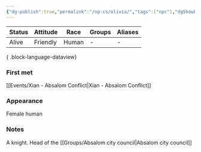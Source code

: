 ```yaml
---
{"dg-publish":true,"permalink":"/np-cs/olivia/","tags":["npc"],"dgShowLocalGraph":true,"noteIcon":"npc","created":"2024-01-06T13:56:46.169+01:00","updated":"2024-01-10T00:15:59.061+01:00"}
---
```


| Status | Attitude | Race  | Groups | Aliases |
| ------ | -------- | ----- | ------ | ------- |
| Alive  | Friendly | Human | \-     | \-      |

{ .block-language-dataview}
### First met
[[Events/Xian - Absalom Conflict\|Xian - Absalom Conflict]]
### Appearance
Female human
### Notes
A knight. Head of the [[Groups/Absalom city council\|Absalom city council]]